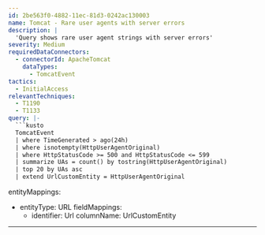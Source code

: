 ```yaml
---
id: 2be563f0-4882-11ec-81d3-0242ac130003
name: Tomcat - Rare user agents with server errors
description: |
  'Query shows rare user agent strings with server errors'
severity: Medium
requiredDataConnectors:
  - connectorId: ApacheTomcat
    dataTypes:
      - TomcatEvent
tactics:
  - InitialAccess
relevantTechniques:
  - T1190
  - T1133
query: |-
  ```kusto
  TomcatEvent
  | where TimeGenerated > ago(24h)
  | where isnotempty(HttpUserAgentOriginal)
  | where HttpStatusCode >= 500 and HttpStatusCode <= 599
  | summarize UAs = count() by tostring(HttpUserAgentOriginal)
  | top 20 by UAs asc
  | extend UrlCustomEntity = HttpUserAgentOriginal
  ```
entityMappings:
  - entityType: URL
    fieldMappings:
      - identifier: Url
        columnName: UrlCustomEntity
---
```



